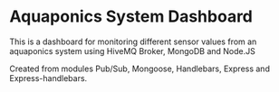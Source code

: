 # Aquaponics System Dashboard

This is a dashboard for monitoring different sensor values from an aquaponics system using HiveMQ Broker, MongoDB and Node.JS

Created from modules Pub/Sub, Mongoose, Handlebars, Express and Express-handlebars.
